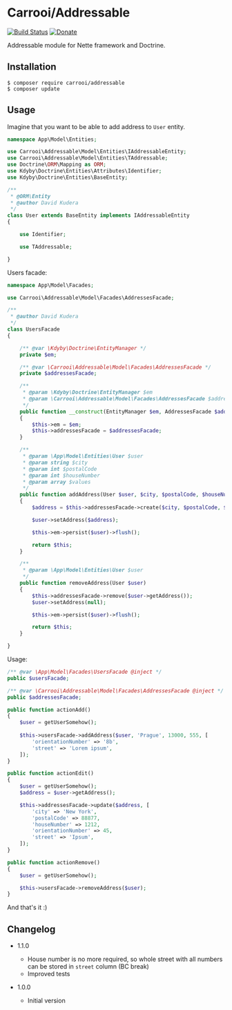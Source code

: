 # Carrooi/Addressable

[![Build Status](https://img.shields.io/travis/Carrooi/Nette-Addressable.svg?style=flat-square)](https://travis-ci.org/Carrooi/Nette-Addressable)
[![Donate](https://img.shields.io/badge/donate-PayPal-brightgreen.svg?style=flat-square)](https://www.paypal.com/cgi-bin/webscr?cmd=_s-xclick&hosted_button_id=SZRZJA7TCK4N2)

Addressable module for Nette framework and Doctrine.

## Installation

```
$ composer require carrooi/addressable
$ composer update
```

## Usage

Imagine that you want to be able to add address to `User` entity.

```php
namespace App\Model\Entities;

use Carrooi\Addressable\Model\Entities\IAddressableEntity;
use Carrooi\Addressable\Model\Entities\TAddressable;
use Doctrine\ORM\Mapping as ORM;
use Kdyby\Doctrine\Entities\Attributes\Identifier;
use Kdyby\Doctrine\Entities\BaseEntity;

/**
 * @ORM\Entity
 * @author David Kudera
 */
class User extends BaseEntity implements IAddressableEntity
{

	use Identifier;

	use TAddressable;

}
```

Users facade:

```php
namespace App\Model\Facades;

use Carrooi\Addressable\Model\Facades\AddressesFacade;

/**
 * @author David Kudera
 */
class UsersFacade
{

	/** @var \Kdyby\Doctrine\EntityManager */
	private $em;

	/** @var \Carrooi\Addressable\Model\Facades\AddressesFacade */
	private $addressesFacade;

	/**
	 * @param \Kdyby\Doctrine\EntityManager $em
	 * @param \Carrooi\Addressable\Model\Facades\AddressesFacade $addressesFacade
	 */
	public function __construct(EntityManager $em, AddressesFacade $addressesFacade)
	{
		$this->em = $em;
		$this->addressesFacade = $addressesFacade;
	}

	/**
	 * @param \App\Model\Entities\User $user
	 * @param string $city
	 * @param int $postalCode
	 * @param int $houseNumber
	 * @param array $values
	 */
	public function addAddress(User $user, $city, $postalCode, $houseNumber, arra $values = [])
	{
		$address = $this->addressesFacade->create($city, $postalCode, $houseNumber, $values);

		$user->setAddress($address);

		$this->em->persist($user)->flush();

		return $this;
	}

	/**
	 * @param \App\Model\Entities\User $user
	 */
	public function removeAddress(User $user)
	{
		$this->addressesFacade->remove($user->getAddress());
		$user->setAddress(null);

		$this->em->persist($user)->flush();

		return $this;
	}

}
```

Usage:

```php
/** @var \App\Model\Facades\UsersFacade @inject */
public $usersFacade;

/** @var \Carrooi\Addressable\Model\Facades\AddressesFacade @inject */
public $addressesFacade;

public function actionAdd()
{
	$user = getUserSomehow();
	
	$this->usersFacade->addAddress($user, 'Prague', 13000, 555, [
		'orientationNumber' => '8b',
		'street' => 'Lorem ipsum',
	]);
}

public function actionEdit()
{
	$user = getUserSomehow();
	$address = $user->getAddress();

	$this->addressesFacade->update($address, [
		'city' => 'New York',
		'postalCode' => 88877,
		'houseNumber' => 1212,
		'orientationNumber' => 45,
		'street' => 'Ipsum',
	]);
}

public function actionRemove()
{
	$user = getUserSomehow();

	$this->usersFacade->removeAddress($user);
}
```

And that's it :)

## Changelog

* 1.1.0
	+ House number is no more required, so whole street with all numbers can be stored in `street` column (BC break)
	+ Improved tests

* 1.0.0
	+ Initial version
